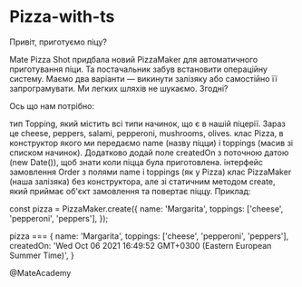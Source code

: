 # Pizza-with-ts
Привіт, приготуємо піцу?

Mate Pizza Shot придбала новий PizzaMaker для автоматичного приготування піци. Та постачальник забув встановити операційну систему. Маємо два варіанти — викинути залізяку або самостійно її запрограмувати. Ми легких шляхів не шукаємо. Згодні?

Ось що нам потрібно:

тип Topping, який містить всі типи начинок, що є в нашій піцерії. Зараз це cheese, peppers, salami, pepperoni, mushrooms, olives.
клас Pizza, в конструктор якого ми передаємо name (назву піцци) і toppings (масив зі списком начинок). Додатково додай поле createdOn з поточною датою (new Date()), щоб знати коли піцца була приготовлена.
інтерфейс замовлення Order з полями name і toppings (як у Pizza)
клас PizzaMaker (наша залізяка) без конструктора, але зі статичним методом create, який приймає об'єкт замовлення та повертає піццу.
Приклад:

const pizza = PizzaMaker.create({
  name: 'Margarita',
  toppings: ['cheese', 'pepperoni', 'peppers'],
});

pizza === {
  name: 'Margarita',
  toppings: ['cheese', 'pepperoni', 'peppers'],
  createdOn: 'Wed Oct 06 2021 16:49:52 GMT+0300 (Eastern European Summer Time)',
}

@MateAcademy
